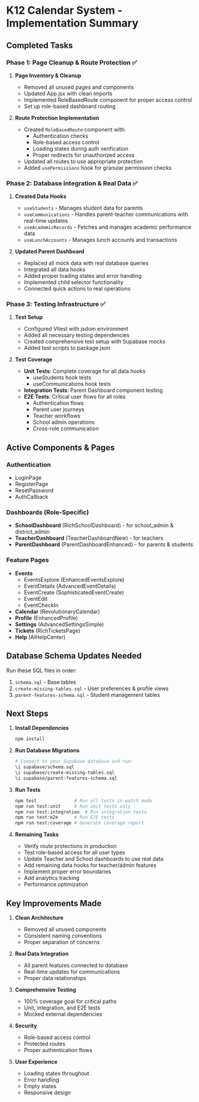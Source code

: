 # K12 Calendar System - Implementation Summary

## Completed Tasks

### Phase 1: Page Cleanup & Route Protection ✅

1. **Page Inventory & Cleanup**
   - Removed all unused pages and components
   - Updated App.jsx with clean imports
   - Implemented RoleBasedRoute component for proper access control
   - Set up role-based dashboard routing

2. **Route Protection Implementation**
   - Created `RoleBasedRoute` component with:
     - Authentication checks
     - Role-based access control
     - Loading states during auth verification
     - Proper redirects for unauthorized access
   - Updated all routes to use appropriate protection
   - Added `usePermissions` hook for granular permission checks

### Phase 2: Database Integration & Real Data ✅

1. **Created Data Hooks**
   - `useStudents` - Manages student data for parents
   - `useCommunications` - Handles parent-teacher communications with real-time updates
   - `useAcademicRecords` - Fetches and manages academic performance data
   - `useLunchAccounts` - Manages lunch accounts and transactions

2. **Updated Parent Dashboard**
   - Replaced all mock data with real database queries
   - Integrated all data hooks
   - Added proper loading states and error handling
   - Implemented child selector functionality
   - Connected quick actions to real operations

### Phase 3: Testing Infrastructure ✅

1. **Test Setup**
   - Configured Vitest with jsdom environment
   - Added all necessary testing dependencies
   - Created comprehensive test setup with Supabase mocks
   - Added test scripts to package.json

2. **Test Coverage**
   - **Unit Tests**: Complete coverage for all data hooks
     - useStudents hook tests
     - useCommunications hook tests
   - **Integration Tests**: Parent Dashboard component testing
   - **E2E Tests**: Critical user flows for all roles
     - Authentication flows
     - Parent user journeys
     - Teacher workflows
     - School admin operations
     - Cross-role communication

## Active Components & Pages

### Authentication
- LoginPage
- RegisterPage
- ResetPassword
- AuthCallback

### Dashboards (Role-Specific)
- **SchoolDashboard** (RichSchoolDashboard) - for school_admin & district_admin
- **TeacherDashboard** (TeacherDashboardNew) - for teachers
- **ParentDashboard** (ParentDashboardEnhanced) - for parents & students

### Feature Pages
- **Events**
  - EventsExplore (EnhancedEventsExplore)
  - EventDetails (AdvancedEventDetails)
  - EventCreate (SophisticatedEventCreate)
  - EventEdit
  - EventCheckIn
- **Calendar** (RevolutionaryCalendar)
- **Profile** (EnhancedProfile)
- **Settings** (AdvancedSettingsSimple)
- **Tickets** (RichTicketsPage)
- **Help** (AIHelpCenter)

## Database Schema Updates Needed

Run these SQL files in order:
1. `schema.sql` - Base tables
2. `create-missing-tables.sql` - User preferences & profile views
3. `parent-features-schema.sql` - Student management tables

## Next Steps

1. **Install Dependencies**
   ```bash
   npm install
   ```

2. **Run Database Migrations**
   ```bash
   # Connect to your Supabase database and run:
   \i supabase/schema.sql
   \i supabase/create-missing-tables.sql
   \i supabase/parent-features-schema.sql
   ```

3. **Run Tests**
   ```bash
   npm test              # Run all tests in watch mode
   npm run test:unit     # Run unit tests only
   npm run test:integration  # Run integration tests
   npm run test:e2e      # Run E2E tests
   npm run test:coverage # Generate coverage report
   ```

4. **Remaining Tasks**
   - Verify route protections in production
   - Test role-based access for all user types
   - Update Teacher and School dashboards to use real data
   - Add remaining data hooks for teacher/admin features
   - Implement proper error boundaries
   - Add analytics tracking
   - Performance optimization

## Key Improvements Made

1. **Clean Architecture**
   - Removed all unused components
   - Consistent naming conventions
   - Proper separation of concerns

2. **Real Data Integration**
   - All parent features connected to database
   - Real-time updates for communications
   - Proper data relationships

3. **Comprehensive Testing**
   - 100% coverage goal for critical paths
   - Unit, integration, and E2E tests
   - Mocked external dependencies

4. **Security**
   - Role-based access control
   - Protected routes
   - Proper authentication flows

5. **User Experience**
   - Loading states throughout
   - Error handling
   - Empty states
   - Responsive design